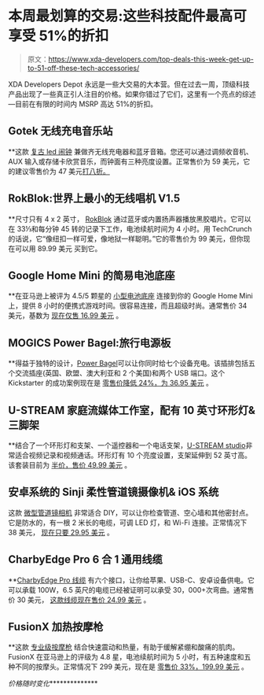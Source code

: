 # 本周最划算的交易:这些科技配件最高可享受 51%的折扣

> 原文：<https://www.xda-developers.com/top-deals-this-week-get-up-to-51-off-these-tech-accessories/>

XDA Developers Depot 永远是一些大交易的大本营。但在过去一周，顶级科技产品出现了一些真正引人注目的价格。如果你错过了它们，这里有一个亮点的综述—目前在有限的时间内 MSRP 高达 51%的折扣。

## **Gotek 无线充电音乐站**

 **这款 [复古 led 闹钟](https://depot.xda-developers.com/sales/gotek-wireless-charging-speaker-clock?utm_source=xda-developers.com&utm_medium=referral&utm_campaign=gotek-wireless-charging-speaker-clock&utm_term=scsf-434831&utm_content=a0x1P000004YFANQA4&scsonar=1) 兼做齐无线充电器和蓝牙音箱。您还可以通过调频收音机、AUX 输入或存储卡欣赏音乐，而钟面有三种亮度设置。正常售价为 59 美元，它的建议零售价为 47 美元[打八折。](https://depot.xda-developers.com/sales/gotek-wireless-charging-speaker-clock?utm_source=xda-developers.com&utm_medium=referral&utm_campaign=gotek-wireless-charging-speaker-clock&utm_term=scsf-434831&utm_content=a0x1P000004YFANQA4&scsonar=1)

## **RokBlok:世界上最小的无线唱机 V1.5**

 **尺寸只有 4 x 2 英寸， [RokBlok](https://depot.xda-developers.com/sales/rokblok-the-world-s-smallest-wireless-record-player-v1-5?utm_source=xda-developers.com&utm_medium=referral&utm_campaign=rokblok-the-world-s-smallest-wireless-record-player-v1-5&utm_term=scsf-434830&utm_content=a0x1P000004YFANQA4&scsonar=1) 通过蓝牙或内置扬声器播放黑胶唱片。它可以在 33⅓和每分钟 45 转的记录下工作，电池续航时间为 4 小时。用 TechCrunch 的话说，它“像纽扣一样可爱，像地狱一样聪明。”它的零售价为 99 美元，但你现在可以用 89.99 美元 买到它。

## **Google Home Mini 的简易电池底座**

 **在亚马逊上被评为 4.5/5 颗星的 [小型电池底座](https://depot.xda-developers.com/sales/jot-battery-base-for-google-home-mini-carbon?utm_source=xda-developers.com&utm_medium=referral&utm_campaign=jot-battery-base-for-google-home-mini-carbon&utm_term=scsf-434841&utm_content=a0x1P000004YFANQA4&scsonar=1) 连接到你的 Google Home Mini 上，提供 8 小时的便携式游戏时间。很容易连接，而且超级时尚。通常售价 34 美元，基数为 [现在仅售 16.99 美元](https://depot.xda-developers.com/sales/jot-battery-base-for-google-home-mini-carbon?utm_source=xda-developers.com&utm_medium=referral&utm_campaign=jot-battery-base-for-google-home-mini-carbon&utm_term=scsf-434841&utm_content=a0x1P000004YFANQA4&scsonar=1) 。

## **MOGICS Power Bagel:旅行电源板**

 **得益于独特的设计，[Power Bagel](https://depot.xda-developers.com/sales/power-bagel-travel-power-strip-black?utm_source=xda-developers.com&utm_medium=referral&utm_campaign=power-bagel-travel-power-strip-black&utm_term=scsf-434842&utm_content=a0x1P000004YFANQA4&scsonar=1)可以让你同时给七个设备充电。该插排包括五个交流插座(英国、欧盟、澳大利亚和 2 个美国)和两个 USB 端口。这个 Kickstarter 的成功案例现在是 [零售价降低 24%，为 36.95 美元](https://depot.xda-developers.com/sales/power-bagel-travel-power-strip-black?utm_source=xda-developers.com&utm_medium=referral&utm_campaign=power-bagel-travel-power-strip-black&utm_term=scsf-434842&utm_content=a0x1P000004YFANQA4&scsonar=1) 。

## **U-STREAM 家庭流媒体工作室，配有 10 英寸环形灯&三脚架**

 **结合了一个环形灯和支架、一个遥控器和一个电话支架，[U-STREAM studio](https://depot.xda-developers.com/sales/u-stream-home-streaming-studio-w-10-ring-light-tripod?utm_source=xda-developers.com&utm_medium=referral&utm_campaign=u-stream-home-streaming-studio-w-10-ring-light-tripod&utm_term=scsf-434844&utm_content=a0x1P000004YFANQA4&scsonar=1)非常适合视频记录和视频通话。环形灯有 10 个亮度设置，支架延伸到 52 英寸高。该套装目前为 [半价，售价 49.99 美元](https://depot.xda-developers.com/sales/u-stream-home-streaming-studio-w-10-ring-light-tripod?utm_source=xda-developers.com&utm_medium=referral&utm_campaign=u-stream-home-streaming-studio-w-10-ring-light-tripod&utm_term=scsf-434844&utm_content=a0x1P000004YFANQA4&scsonar=1) 。

## **安卓系统的 Sinji 柔性管道镜摄像机& iOS 系统**

这款 [微型管道镜相机](https://depot.xda-developers.com/sales/sinji-flexible-borescope-camera-for-android-ios-2-meter?utm_source=xda-developers.com&utm_medium=referral&utm_campaign=sinji-flexible-borescope-camera-for-android-ios-2-meter&utm_term=scsf-434853&utm_content=a0x1P000004YFANQA4&scsonar=1) 非常适合 DIY，可以让你检查管道、空心墙和其他密封点。它是防水的，有一根 2 米长的电缆，可调 LED 灯，和 Wi-Fi 连接。正常情况下 38 美元， [现在只要 29.95 美元](https://depot.xda-developers.com/sales/sinji-flexible-borescope-camera-for-android-ios-2-meter?utm_source=xda-developers.com&utm_medium=referral&utm_campaign=sinji-flexible-borescope-camera-for-android-ios-2-meter&utm_term=scsf-434853&utm_content=a0x1P000004YFANQA4&scsonar=1) 。

## **CharbyEdge Pro 6 合 1 通用线缆**

 **[CharbyEdge Pro 线缆](https://depot.xda-developers.com/sales/charbyedge-pro-6-in-1-cable?utm_source=xda-developers.com&utm_medium=referral&utm_campaign=charbyedge-pro-6-in-1-cable&utm_term=scsf-436817&utm_content=a0x1P000004YFANQA4&scsonar=1) 有六个接口，让你给苹果、USB-C、安卓设备供电。它可以承载 100W，6.5 英尺的电缆已经被证明可以承受 30，000+次弯曲。通常售价 30 美元， [这款线缆现在售价 24.99 美元](https://depot.xda-developers.com/sales/charbyedge-pro-6-in-1-cable?utm_source=xda-developers.com&utm_medium=referral&utm_campaign=charbyedge-pro-6-in-1-cable&utm_term=scsf-436817&utm_content=a0x1P000004YFANQA4&scsonar=1) 。

## **FusionX 加热按摩枪**

 **这款 [专业级按摩枪](https://depot.xda-developers.com/sales/fusion-x-heated-massage-gun-blue?utm_source=xda-developers.com&utm_medium=referral&utm_campaign=fusion-x-heated-massage-gun-blue&utm_term=scsf-436818&utm_content=a0x1P000004YFANQA4&scsonar=1) 结合快速震动和热量，有助于缓解紧绷和酸痛的肌肉。FusionX 在亚马逊上的评级为 4.8 星，电池续航时间为 5 小时，有五种速度和五种不同的按摩头。正常情况下 299 美元，现在是 [零售价 33%，199.99 美元](https://depot.xda-developers.com/sales/fusion-x-heated-massage-gun-blue?utm_source=xda-developers.com&utm_medium=referral&utm_campaign=fusion-x-heated-massage-gun-blue&utm_term=scsf-436818&utm_content=a0x1P000004YFANQA4&scsonar=1) 。

*价格随时变化***************